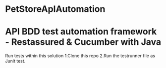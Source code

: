 # PetStoreApIAutomation

# API BDD test automation  framework - Restassured & Cucumber with Java

Run tests within this solution
1.Clone this repo
2.Run the testrunner file as Junit test.

